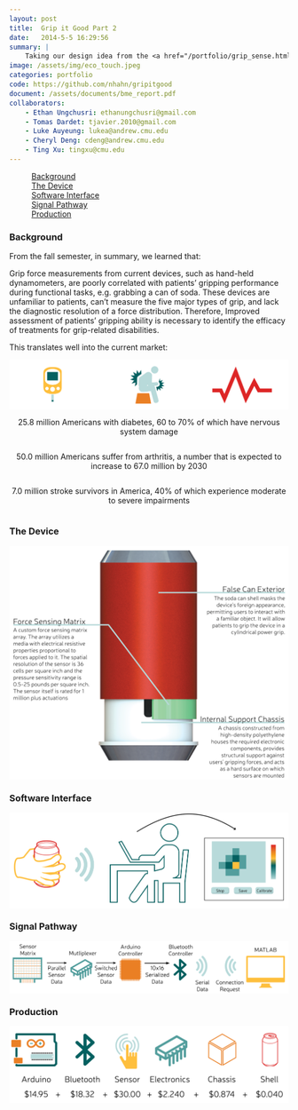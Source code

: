 ```yaml
---
layout: post
title:  Grip it Good Part 2
date:   2014-5-5 16:29:56
summary: |
    Taking our design idea from the <a href="/portfolio/grip_sense.html">fall</a>, we decided to go through with building one of the impliments: a force sensing can. Over the course of the semester, we prototyped and built a soda-can like prototype, using the actual outside of a soda-can, fitted with an internal chassis. The final version of our can is battery powered with a bluetooth module for communication back to a MATLAB program that reports the results. 
image: /assets/img/eco_touch.jpeg
categories: portfolio
code: https://github.com/nhahn/gripitgood
document: /assets/documents/bme_report.pdf
collaborators:
    - Ethan Ungchusri: ethanungchusri@gmail.com
    - Tomas Dardet: tjavier.2010@gmail.com
    - Luke Auyeung: lukea@andrew.cmu.edu
    - Cheryl Deng: cdeng@andrew.cmu.edu
    - Ting Xu: tingxu@cmu.edu
---
```



<div data-magellan-expedition="fixed">
    <dl class="sub-nav">
        <dd data-magellan-arrival="background"><a href="#background">Background</a></dd>
        <dd data-magellan-arrival="device"><a href="#device">The Device</a></dd>
        <dd data-magellan-arrival="software"><a href="#software">Software Interface</a></dd>   
        <dd data-magellan-arrival="signal"><a href="#signal">Signal Pathway</a></dd>  
        <dd data-magellan-arrival="production"><a href="#production">Production</a></dd>
    </dl>
</div>
<a name="background"></a>
<h3 data-magellan-destination="background">Background</h3>

From the fall semester, in summary, we learned that:

Grip force measurements from current devices, such as hand-held dynamometers, are poorly correlated with patients’ gripping performance during functional tasks, e.g. grabbing a can of soda. These devices are unfamiliar to patients, can’t measure the five major types of grip, and lack the diagnostic resolution of a force distribution. Therefore, Improved assessment of patients’ gripping ability is necessary to identify the efficacy of treatments for grip-related disabilities.

This translates well into the current market:
<div class="row">
    <div class="small-12 columns">
        <img src="/assets/img/grip2/market.png">
    </div>
</div>
<div class="row">
    <div class="small-4 columns">
        <p style="text-align: center;">25.8 million Americans with diabetes, 60 to 70% of which have nervous system damage</p>
    </div>
    <div class="small-4 columns">
        <p style="text-align: center;">50.0 million Americans suffer from arthritis, a number that is expected to increase to 67.0 million by 2030</p>
    </div>
    <div class="small-4 columns">
        <p style="text-align: center;">7.0 million stroke survivors in America, 40% of which experience moderate to severe impairments</p>
    </div>
</div>

<a name="device"></a>
<h3 data-magellan-destination="device">The Device</h3>

<div class="row">
    <div class="large-6 columns">
        <img src="/assets/img/grip2/device.png">
    </div>
    <div class="large-6 columns">
    </div>
</div>

<a name="software"></a>
<h3 data-magellan-destination="software">Software Interface</h3>

<div class="row">
    <div class="small-12 columns">
        <img src="/assets/img/grip2/clinician.png">
    </div>
</div>

<a name="signal"></a>
<h3 data-magellan-destination="signal">Signal Pathway</h3>

<div class="row">
    <div class="small-12 columns">
        <img src="/assets/img/grip2/signal.png">
    </div>
</div>

<a name="production"></a>
<h3 data-magellan-destination="production">Production</h3>


<div class="row">
    <div class="small-12 medium-6 columns">
        <img src="/assets/img/grip2/production.png">
    </div>
</div>